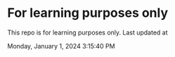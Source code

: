 # For learning purposes only
This repo is for learning purposes only.
Last updated at

Monday, January 1, 2024 3:15:40 PM

